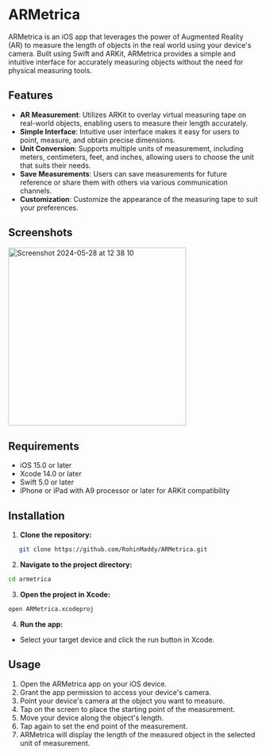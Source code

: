 # ARMetrica

ARMetrica is an iOS app that leverages the power of Augmented Reality (AR) to measure the length of objects in the real world using your device's camera. Built using Swift and ARKit, ARMetrica provides a simple and intuitive interface for accurately measuring objects without the need for physical measuring tools.

## Features

- **AR Measurement**: Utilizes ARKit to overlay virtual measuring tape on real-world objects, enabling users to measure their length accurately.
- **Simple Interface**: Intuitive user interface makes it easy for users to point, measure, and obtain precise dimensions.
- **Unit Conversion**: Supports multiple units of measurement, including meters, centimeters, feet, and inches, allowing users to choose the unit that suits their needs.
- **Save Measurements**: Users can save measurements for future reference or share them with others via various communication channels.
- **Customization**: Customize the appearance of the measuring tape to suit your preferences.

## Screenshots

<img width="358" alt="Screenshot 2024-05-28 at 12 38 10" src="https://github.com/RohinMaddy/ARMetrica/assets/40590725/d2f94e72-03ce-49f2-a743-6ebe7238fe5e">

## Requirements

- iOS 15.0 or later
- Xcode 14.0 or later
- Swift 5.0 or later
- iPhone or iPad with A9 processor or later for ARKit compatibility

## Installation

1. **Clone the repository:**

```bash
   git clone https://github.com/RohinMaddy/ARMetrica.git
```
2. **Navigate to the project directory:**

```bash
cd armetrica
```
3. **Open the project in Xcode:**

```bash
open ARMetrica.xcodeproj
```
4. **Run the app:**

* Select your target device and click the run button in Xcode.

## Usage

1. Open the ARMetrica app on your iOS device.
2. Grant the app permission to access your device's camera.
3. Point your device's camera at the object you want to measure.
4. Tap on the screen to place the starting point of the measurement.
5. Move your device along the object's length.
6. Tap again to set the end point of the measurement.
7. ARMetrica will display the length of the measured object in the selected unit of measurement.
